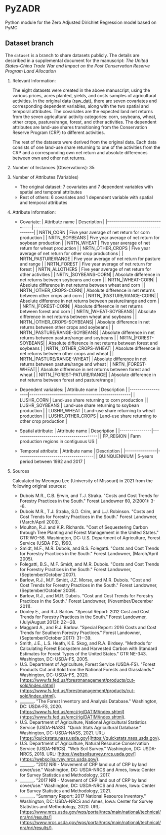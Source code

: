 # PyZADR
Python module for the Zero Adjusted Dirichlet Regression model based on PyMC

## Dataset branch
The `dataset` is a branch to share datasets publicly. The details are described in a supplemental document for the manuscript: *The United States-China Trade War and Impact on the Post Conservation Reserve Program Land Allocation*

1. Relevant Information:
   
   The eight datasets were created in the above manuscript, using the various prices, acres planted, yields, and costs samples of agricultural activities. In the original data ([raw_dat](raw_dat.csv)), there are seven covariates and corresponding dependent variables, along with the two spatial and temporal attributes. The covariates are the expected land net returns from the seven agricultural activity categories: corn, soybeans, wheat, other crops, pasture/range, forest, and other activities. The dependent attributes are land-use shares transitioning from the Conservation Reserve Program (CRP) to different activities.
   
   The rest of the datasets were derived from the original data. Each data consists of one land-use share returning to one of the activities from the CRP and a corresponding own net return and absolute differences between own and other net returns.

2. Number of Instances (Observations): 35

3. Number of Attributes (Variables)
   - The original dataset: 7 covariates and 7 dependent variables with spatial and temporal attributes
   - Rest of others: 6 covariates and 1 dependent variable with spatial and temporal attributes
   
4. Attribute Information:
   - Covariate:
     | Attribute name                  | Description                                                           |
     |---------------------------------|-----------------------------------------------------------------------|
     | NRTN_CORN                       | Five year average of net return for corn production                   |
     | NRTN_SOYBEANS                   | Five year average of net return for soybean production                |
     | NRTN_WHEAT                      | Five year average of net return for wheat production                  |
     | NRTN_OTHER_CROPS                | Five year average of net return for other crop productions            |
     | NRTN_PASTURE/RANGE              | Five year average of net return for pasture and range                 |
     | NRTN_FOREST                     | Five year average of net return for forest                            |
     | NRTN_ALLOTHERS                  | Five year average of net return for other activities                  |
     | NRTN_\|SOYBEANS-CORN\|          | Absolute difference in net returns between soybeans and corn          |
     | NRTN_\|WHEAT-CORN\|             | Absolute difference in net returns between wheat and corn             |
     | NRTN_\|OTHER_CROPS-CORN\|       | Absolute difference in net returns between other crops and corn       |
     | NRTN_\|PASTURE/RANGE-CORN\|     | Absolute difference in net returns between pasture/range and corn     |
     | NRTN_\|FOREST-CORN\|            | Absolute difference in net returns between forest and corn            |
     | NRTN_\|WHEAT-SOYBEANS\|         | Absolute difference in net returns between wheat and soybeans         |
     | NRTN_\|OTHER_CROPS-SOYBEANS\|   | Absolute difference in net returns between other crops and soybeans   |
     | NRTN_\|PASTURE/RANGE-SOYBEANS\| | Absolute difference in net returns between pasture/range and soybeans |
     | NRTN_\|FOREST-SOYBEANS\|        | Absolute difference in net returns between forest and soybeans        |
     | NRTN_\|OTHER_CROPS-WHEAT\|      | Absolute difference in net returns between other crops and wheat      |
     | NRTN_\|PASTURE/RANGE-WHEAT\|    | Absolute difference in net returns between pasture/range and wheat    |
     | NRTN_\|FOREST-WHEAT\|           | Absolute difference in net returns between forest and wheat           |
     | NRTN_\|FOREST-PATURE/RANGE\|    | Absolute difference in net returns between forest and pasture/range   |
  
   - Dependent variables:
     | Attribute name    | Description                                       |
     |-------------------|---------------------------------------------------|
     | LUSHR_CORN        | Land-use share returning to corn production       |
     | LUSHR_SOYBEANS    | Land-use share returning to soybean production    |
     | LUSHR_WHEAT       | Land-use share returning to wheat production      |
     | LUSHR_OTHER_CROPS | Land-use share returning to other crop production |

   - Spatial attribute:
     | Attribute name | Description                              |
     |----------------|------------------------------------------|
     | FP_REGION      | Farm production regions in contiguous US |
  
   - Temporal attribute:
     | Attribute name | Description                          |
     |----------------|--------------------------------------|
     | QUINQUENNIUM   | 5-years period between 1992 and 2017 |


5. Sources
   
   Calculated by Meongsu Lee (University of Missouri) in 2021 from the following original sources:
   - Dubois M.R., C.B. Erwin, and T.J. Straka. "Costs and Cost Trends for Forestry Practices in the South." Forest Landowner 60, 2(2001): 3--8.
   - Dubois M.R., T.J. Straka, S.D. Crim, and L.J. Robinson. "Costs and Cost Trends for Forestry Practices in the South." Forest Landowner, (March/April 2003).
   - Moulton, R.J. and K.R. Richards. "Cost of Sequestering Carbon through Tree Planting and Forest Management in the United States." GTR WO-58. Washington, DC: U.S. Department of Agriculture, Forest Service (USDA-FS), 1990.
   - Smidt, M.F., M.R. Dubois, and B.S. Folegatti. "Costs and Cost Trends for Forestry Practices in the South." Forest Landowner, (March/April 2005).
   - Folegatti, B.S., M.F. Smidt, and M.R. Dubois. "Costs and Cost Trends for Forestry Practices in the South." Forest Landowner, (September/October 2007).
   - Barlow, R.J., M.F. Smidt, J.Z. Morse, and M.R. Dubois. "Cost and Cost Trends for Forestry Practices in the South." Forest Landowner, (September/October 2009).
   - Barlow, R.J., and M.R. Dubois. "Cost and Cost Trends for Forestry Practices in the South." Forest Landowner, (November/December 2011).
   - Dooley E., and R.J. Barlow. "Special Report: 2012 Cost and Cost Trends for Forestry Practices in the South." Forest Landowner, (July/August 2013): 22--28.
   - Maggard A., and R.J. Barlow. "Special Report: 2016 Costs and Cost Trends for Southern Forestry Practices." Forest Landowner, (September/October 2017): 31--39.
   - Smith, J.E., L.S. Heath, K.E. Skog, and R.A. Birdsey. "Methods for Calculating Forest Ecosystem and Harvested Carbon with Standard Estimates for Forest Types of the United States." GTR NE-343. Washington, DC: USDA-FS, 2005.
   - U.S. Department of Agriculture, Forest Service (USDA-FS). "Forest Products Cut and Sold from the National Forests and Grasslands." Washington, DC: USDA-FS, 2020. [https://www.fs.fed.us/forestmanagement/products/cut-sold/index.shtml](https://www.fs.fed.us/forestmanagement/products/cut-sold/index.shtml).
   - _______. "The Forest Inventory and Analysis Database." Washington, DC: USDA-FS, 2020. [https://www.fs.fed.us/emc/rig/DATIM/index.shtml](https://www.fs.fed.us/emc/rig/DATIM/index.shtml).
   - U.S. Department of Agriculture, National Agricultural Statistics Service (USDA-NASS). "Quick Stats Agricultural Database." Washington, DC: USDA-NASS, 2021. URL: [https://quickstats.nass.usda.gov](https://quickstats.nass.usda.gov).
   - U.S. Department of Agriculture, Natural Resource Conservation Service (USDA-NRCS). "Web Soil Survey." Washington, DC: USDA-NRCS, 2018. URL: [https://websoilsurvey.nrcs.usda.gov/](https://websoilsurvey.nrcs.usda.gov/).
   - _______. "2012 NRI - Movement of CRP land out of CRP by land cover/use." Washington, DC: USDA-NRCS and Ames, Iowa: Center for Survey Statistics and Methodology, 2017.
   - _______. "2017 NRI - Movement of CRP land out of CRP by land cover/use." Washington, DC: USDA-NRCS and Ames, Iowa: Center for Survey Statistics and Methodology, 2021.
   - _______. "Summary Report: 2017 National Resource Inventory." Washington, DC: USDA-NRCS and Ames, Iowa: Center for Survey Statistics and Methodology, 2020. URL: [https://www.nrcs.usda.gov/wps/portal/nrcs/main/national/technical/nra/nri/results/](https://www.nrcs.usda.gov/wps/portal/nrcs/main/national/technical/nra/nri/results/).
